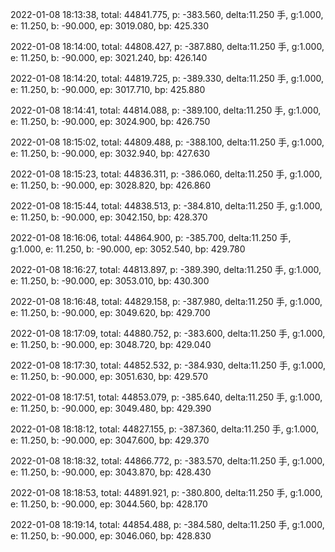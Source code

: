 2022-01-08 18:13:38, total: 44841.775, p: -383.560, delta:11.250 手, g:1.000, e: 11.250, b: -90.000, ep: 3019.080, bp: 425.330

2022-01-08 18:14:00, total: 44808.427, p: -387.880, delta:11.250 手, g:1.000, e: 11.250, b: -90.000, ep: 3021.240, bp: 426.140

2022-01-08 18:14:20, total: 44819.725, p: -389.330, delta:11.250 手, g:1.000, e: 11.250, b: -90.000, ep: 3017.710, bp: 425.880

2022-01-08 18:14:41, total: 44814.088, p: -389.100, delta:11.250 手, g:1.000, e: 11.250, b: -90.000, ep: 3024.900, bp: 426.750

2022-01-08 18:15:02, total: 44809.488, p: -388.100, delta:11.250 手, g:1.000, e: 11.250, b: -90.000, ep: 3032.940, bp: 427.630

2022-01-08 18:15:23, total: 44836.311, p: -386.060, delta:11.250 手, g:1.000, e: 11.250, b: -90.000, ep: 3028.820, bp: 426.860

2022-01-08 18:15:44, total: 44838.513, p: -384.810, delta:11.250 手, g:1.000, e: 11.250, b: -90.000, ep: 3042.150, bp: 428.370

2022-01-08 18:16:06, total: 44864.900, p: -385.700, delta:11.250 手, g:1.000, e: 11.250, b: -90.000, ep: 3052.540, bp: 429.780

2022-01-08 18:16:27, total: 44813.897, p: -389.390, delta:11.250 手, g:1.000, e: 11.250, b: -90.000, ep: 3053.010, bp: 430.300

2022-01-08 18:16:48, total: 44829.158, p: -387.980, delta:11.250 手, g:1.000, e: 11.250, b: -90.000, ep: 3049.620, bp: 429.700

2022-01-08 18:17:09, total: 44880.752, p: -383.600, delta:11.250 手, g:1.000, e: 11.250, b: -90.000, ep: 3048.720, bp: 429.040

2022-01-08 18:17:30, total: 44852.532, p: -384.930, delta:11.250 手, g:1.000, e: 11.250, b: -90.000, ep: 3051.630, bp: 429.570

2022-01-08 18:17:51, total: 44853.079, p: -385.640, delta:11.250 手, g:1.000, e: 11.250, b: -90.000, ep: 3049.480, bp: 429.390

2022-01-08 18:18:12, total: 44827.155, p: -387.360, delta:11.250 手, g:1.000, e: 11.250, b: -90.000, ep: 3047.600, bp: 429.370

2022-01-08 18:18:32, total: 44866.772, p: -383.570, delta:11.250 手, g:1.000, e: 11.250, b: -90.000, ep: 3043.870, bp: 428.430

2022-01-08 18:18:53, total: 44891.921, p: -380.800, delta:11.250 手, g:1.000, e: 11.250, b: -90.000, ep: 3044.560, bp: 428.170

2022-01-08 18:19:14, total: 44854.488, p: -384.580, delta:11.250 手, g:1.000, e: 11.250, b: -90.000, ep: 3046.060, bp: 428.830